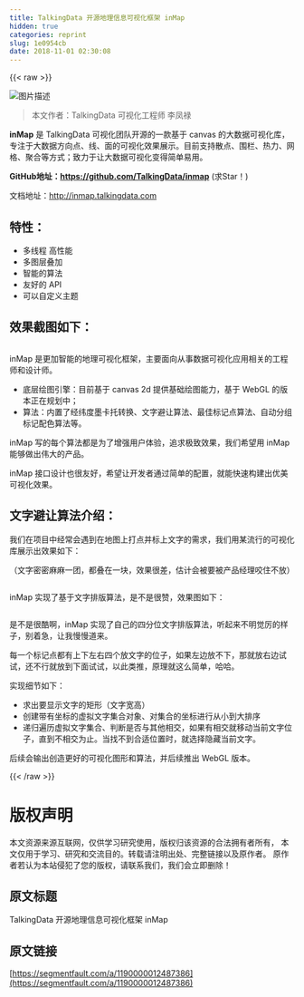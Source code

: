 ```yaml
---
title: TalkingData 开源地理信息可视化框架 inMap
hidden: true
categories: reprint
slug: 1e0954cb
date: 2018-11-01 02:30:08
---
```


{{< raw >}}
<p><span class="img-wrap"><img data-src="/img/bV0yHB?w=1600&amp;h=900" src="https://static.alili.tech/img/bV0yHB?w=1600&amp;h=900" alt="&#x56FE;&#x7247;&#x63CF;&#x8FF0;" title="&#x56FE;&#x7247;&#x63CF;&#x8FF0;" style="cursor:pointer;display:inline"></span></p><blockquote>&#x672C;&#x6587;&#x4F5C;&#x8005;&#xFF1A;TalkingData &#x53EF;&#x89C6;&#x5316;&#x5DE5;&#x7A0B;&#x5E08; &#x674E;&#x51E4;&#x7984;</blockquote><p><strong>inMap</strong> &#x662F; TalkingData &#x53EF;&#x89C6;&#x5316;&#x56E2;&#x961F;&#x5F00;&#x6E90;&#x7684;&#x4E00;&#x6B3E;&#x57FA;&#x4E8E; canvas &#x7684;&#x5927;&#x6570;&#x636E;&#x53EF;&#x89C6;&#x5316;&#x5E93;&#xFF0C;&#x4E13;&#x6CE8;&#x4E8E;&#x5927;&#x6570;&#x636E;&#x65B9;&#x5411;&#x70B9;&#x3001;&#x7EBF;&#x3001;&#x9762;&#x7684;&#x53EF;&#x89C6;&#x5316;&#x6548;&#x679C;&#x5C55;&#x793A;&#x3002;&#x76EE;&#x524D;&#x652F;&#x6301;&#x6563;&#x70B9;&#x3001;&#x56F4;&#x680F;&#x3001;&#x70ED;&#x529B;&#x3001;&#x7F51;&#x683C;&#x3001;&#x805A;&#x5408;&#x7B49;&#x65B9;&#x5F0F;&#xFF1B;&#x81F4;&#x529B;&#x4E8E;&#x8BA9;&#x5927;&#x6570;&#x636E;&#x53EF;&#x89C6;&#x5316;&#x53D8;&#x5F97;&#x7B80;&#x5355;&#x6613;&#x7528;&#x3002;</p><p><strong>GitHub&#x5730;&#x5740;&#xFF1A;<a href="https://github.com/TalkingData/inmap" rel="nofollow noreferrer" target="_blank">https://github.com/TalkingData/inmap</a></strong> (&#x6C42;Star&#xFF01;)</p><p>&#x6587;&#x6863;&#x5730;&#x5740;&#xFF1A;<a href="http://inmap.talkingdata.com" rel="nofollow noreferrer" target="_blank">http://inmap.talkingdata.com</a></p><h2 id="articleHeader0">&#x7279;&#x6027;&#xFF1A;</h2><ul><li>&#x591A;&#x7EBF;&#x7A0B; &#x9AD8;&#x6027;&#x80FD;</li><li>&#x591A;&#x56FE;&#x5C42;&#x53E0;&#x52A0;</li><li>&#x667A;&#x80FD;&#x7684;&#x7B97;&#x6CD5;</li><li>&#x53CB;&#x597D;&#x7684; API</li><li>&#x53EF;&#x4EE5;&#x81EA;&#x5B9A;&#x4E49;&#x4E3B;&#x9898;</li></ul><h2 id="articleHeader1">&#x6548;&#x679C;&#x622A;&#x56FE;&#x5982;&#x4E0B;&#xFF1A;</h2><p><span class="img-wrap"><img data-src="https://segmentfault.com/img/bV0ABc" src="https://static.alili.techhttps://segmentfault.com/img/bV0ABc" alt="" title="" style="cursor:pointer;display:inline"></span></p><p>inMap &#x662F;&#x66F4;&#x52A0;&#x667A;&#x80FD;&#x7684;&#x5730;&#x7406;&#x53EF;&#x89C6;&#x5316;&#x6846;&#x67B6;&#xFF0C;&#x4E3B;&#x8981;&#x9762;&#x5411;&#x4ECE;&#x4E8B;&#x6570;&#x636E;&#x53EF;&#x89C6;&#x5316;&#x5E94;&#x7528;&#x76F8;&#x5173;&#x7684;&#x5DE5;&#x7A0B;&#x5E08;&#x548C;&#x8BBE;&#x8BA1;&#x5E08;&#x3002;</p><ul><li>&#x5E95;&#x5C42;&#x7ED8;&#x56FE;&#x5F15;&#x64CE;&#xFF1A;&#x76EE;&#x524D;&#x57FA;&#x4E8E; canvas 2d &#x63D0;&#x4F9B;&#x57FA;&#x7840;&#x7ED8;&#x56FE;&#x80FD;&#x529B;&#xFF0C;&#x57FA;&#x4E8E; WebGL &#x7684;&#x7248;&#x672C;&#x6B63;&#x5728;&#x89C4;&#x5212;&#x4E2D;&#xFF1B;</li><li>&#x7B97;&#x6CD5;&#xFF1A;&#x5185;&#x7F6E;&#x4E86;&#x7ECF;&#x7EAC;&#x5EA6;&#x58A8;&#x5361;&#x6258;&#x8F6C;&#x6362;&#x3001;&#x6587;&#x5B57;&#x907F;&#x8BA9;&#x7B97;&#x6CD5;&#x3001;&#x6700;&#x4F73;&#x6807;&#x8BB0;&#x70B9;&#x7B97;&#x6CD5;&#x3001;&#x81EA;&#x52A8;&#x5206;&#x7EC4;&#x6807;&#x8BB0;&#x914D;&#x8272;&#x7B97;&#x6CD5;&#x7B49;&#x3002;</li></ul><p>inMap &#x5199;&#x7684;&#x6BCF;&#x4E2A;&#x7B97;&#x6CD5;&#x90FD;&#x662F;&#x4E3A;&#x4E86;&#x589E;&#x5F3A;&#x7528;&#x6237;&#x4F53;&#x9A8C;&#xFF0C;&#x8FFD;&#x6C42;&#x6781;&#x81F4;&#x6548;&#x679C;&#xFF0C;&#x6211;&#x4EEC;&#x5E0C;&#x671B;&#x7528; inMap &#x80FD;&#x591F;&#x505A;&#x51FA;&#x4F1F;&#x5927;&#x7684;&#x4EA7;&#x54C1;&#x3002;</p><p>inMap &#x63A5;&#x53E3;&#x8BBE;&#x8BA1;&#x4E5F;&#x5F88;&#x53CB;&#x597D;&#xFF0C;&#x5E0C;&#x671B;&#x8BA9;&#x5F00;&#x53D1;&#x8005;&#x901A;&#x8FC7;&#x7B80;&#x5355;&#x7684;&#x914D;&#x7F6E;&#xFF0C;&#x5C31;&#x80FD;&#x5FEB;&#x901F;&#x6784;&#x5EFA;&#x51FA;&#x4F18;&#x7F8E;&#x53EF;&#x89C6;&#x5316;&#x6548;&#x679C;&#x3002;</p><h2 id="articleHeader2">&#x6587;&#x5B57;&#x907F;&#x8BA9;&#x7B97;&#x6CD5;&#x4ECB;&#x7ECD;&#xFF1A;</h2><p>&#x6211;&#x4EEC;&#x5728;&#x9879;&#x76EE;&#x4E2D;&#x7ECF;&#x5E38;&#x4F1A;&#x9047;&#x5230;&#x5728;&#x5730;&#x56FE;&#x4E0A;&#x6253;&#x70B9;&#x5E76;&#x6807;&#x4E0A;&#x6587;&#x5B57;&#x7684;&#x9700;&#x6C42;&#xFF0C;&#x6211;&#x4EEC;&#x7528;&#x67D0;&#x6D41;&#x884C;&#x7684;&#x53EF;&#x89C6;&#x5316;&#x5E93;&#x5C55;&#x793A;&#x51FA;&#x6548;&#x679C;&#x5982;&#x4E0B;&#xFF1A;</p><p>&#xFF08;&#x6587;&#x5B57;&#x5BC6;&#x5BC6;&#x9EBB;&#x9EBB;&#x4E00;&#x56E2;&#xFF0C;&#x90FD;&#x53E0;&#x5728;&#x4E00;&#x5757;&#xFF0C;&#x6548;&#x679C;&#x5F88;&#x5DEE;&#xFF0C;&#x4F30;&#x8BA1;&#x4F1A;&#x88AB;&#x8981;&#x88AB;&#x4EA7;&#x54C1;&#x7ECF;&#x7406;&#x54AC;&#x4F4F;&#x4E0D;&#x653E;&#xFF09;</p><p><span class="img-wrap"><img data-src="https://segmentfault.com/img/bV0ABp" src="https://static.alili.techhttps://segmentfault.com/img/bV0ABp" alt="" title="" style="cursor:pointer;display:inline"></span></p><p>inMap &#x5B9E;&#x73B0;&#x4E86;&#x57FA;&#x4E8E;&#x6587;&#x5B57;&#x6392;&#x7248;&#x7B97;&#x6CD5;&#xFF0C;&#x662F;&#x4E0D;&#x662F;&#x5F88;&#x8D5E;&#xFF0C;&#x6548;&#x679C;&#x56FE;&#x5982;&#x4E0B;&#xFF1A;</p><p><span class="img-wrap"><img data-src="https://segmentfault.com/img/bV0ABw" src="https://static.alili.techhttps://segmentfault.com/img/bV0ABw" alt="" title="" style="cursor:pointer;display:inline"></span></p><p>&#x662F;&#x4E0D;&#x662F;&#x5F88;&#x9177;&#x554A;&#xFF0C;inMap &#x5B9E;&#x73B0;&#x4E86;&#x81EA;&#x5DF1;&#x7684;&#x56DB;&#x5206;&#x4F4D;&#x6587;&#x5B57;&#x6392;&#x7248;&#x7B97;&#x6CD5;&#xFF0C;&#x542C;&#x8D77;&#x6765;&#x4E0D;&#x660E;&#x89C9;&#x5389;&#x7684;&#x6837;&#x5B50;&#xFF0C;&#x522B;&#x7740;&#x6025;&#xFF0C;&#x8BA9;&#x6211;&#x6162;&#x6162;&#x9053;&#x6765;&#x3002;</p><p>&#x6BCF;&#x4E00;&#x4E2A;&#x6807;&#x8BB0;&#x70B9;&#x90FD;&#x6709;&#x4E0A;&#x4E0B;&#x5DE6;&#x53F3;&#x56DB;&#x4E2A;&#x653E;&#x6587;&#x5B57;&#x7684;&#x4F4D;&#x5B50;&#xFF0C;&#x5982;&#x679C;&#x5DE6;&#x8FB9;&#x653E;&#x4E0D;&#x4E0B;&#xFF0C;&#x90A3;&#x5C31;&#x653E;&#x53F3;&#x8FB9;&#x8BD5;&#x8BD5;&#xFF0C;&#x8FD8;&#x4E0D;&#x884C;&#x5C31;&#x653E;&#x5230;&#x4E0B;&#x9762;&#x8BD5;&#x8BD5;&#xFF0C;&#x4EE5;&#x6B64;&#x7C7B;&#x63A8;&#xFF0C;&#x539F;&#x7406;&#x5C31;&#x8FD9;&#x4E48;&#x7B80;&#x5355;&#xFF0C;&#x54C8;&#x54C8;&#x3002;</p><p>&#x5B9E;&#x73B0;&#x7EC6;&#x8282;&#x5982;&#x4E0B;&#xFF1A;</p><ul><li>&#x6C42;&#x51FA;&#x8981;&#x663E;&#x793A;&#x6587;&#x5B57;&#x7684;&#x77E9;&#x5F62;&#xFF08;&#x6587;&#x5B57;&#x5BBD;&#x9AD8;&#xFF09;</li><li>&#x521B;&#x5EFA;&#x5E26;&#x6709;&#x5750;&#x6807;&#x7684;&#x865A;&#x62DF;&#x6587;&#x5B57;&#x96C6;&#x5408;&#x5BF9;&#x8C61;&#x3001;&#x5BF9;&#x96C6;&#x5408;&#x7684;&#x5750;&#x6807;&#x8FDB;&#x884C;&#x4ECE;&#x5C0F;&#x5230;&#x5927;&#x6392;&#x5E8F;</li><li>&#x9012;&#x5F52;&#x904D;&#x5386;&#x865A;&#x62DF;&#x6587;&#x5B57;&#x96C6;&#x5408;&#x3001;&#x5224;&#x65AD;&#x662F;&#x5426;&#x4E0E;&#x5176;&#x4ED6;&#x76F8;&#x4EA4;&#xFF0C;&#x5982;&#x679C;&#x6709;&#x76F8;&#x4EA4;&#x5C31;&#x79FB;&#x52A8;&#x5F53;&#x524D;&#x6587;&#x5B57;&#x4F4D;&#x5B50;&#xFF0C;&#x76F4;&#x5230;&#x4E0D;&#x76F8;&#x4EA4;&#x4E3A;&#x6B62;&#x3002;&#x5F53;&#x627E;&#x4E0D;&#x5230;&#x5408;&#x9002;&#x4F4D;&#x7F6E;&#x65F6;&#xFF0C;&#x5C31;&#x9009;&#x62E9;&#x9690;&#x85CF;&#x5F53;&#x524D;&#x6587;&#x5B57;&#x3002;</li></ul><p>&#x540E;&#x7EED;&#x4F1A;&#x8F93;&#x51FA;&#x521B;&#x9020;&#x66F4;&#x597D;&#x7684;&#x53EF;&#x89C6;&#x5316;&#x56FE;&#x5F62;&#x548C;&#x7B97;&#x6CD5;&#xFF0C;&#x5E76;&#x540E;&#x7EED;&#x63A8;&#x51FA; WebGL &#x7248;&#x672C;&#x3002;</p>
{{< /raw >}}

# 版权声明
本文资源来源互联网，仅供学习研究使用，版权归该资源的合法拥有者所有，
本文仅用于学习、研究和交流目的。转载请注明出处、完整链接以及原作者。
原作者若认为本站侵犯了您的版权，请联系我们，我们会立即删除！

## 原文标题
TalkingData 开源地理信息可视化框架 inMap

## 原文链接
[https://segmentfault.com/a/1190000012487386](https://segmentfault.com/a/1190000012487386)

